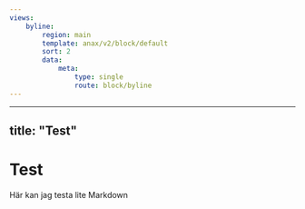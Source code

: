 ```yaml
---
views:
    byline:
        region: main
        template: anax/v2/block/default
        sort: 2
        data:
            meta:
                type: single
                route: block/byline
---
```

---
title: "Test"
---
Test
=========================

Här kan jag testa lite Markdown
